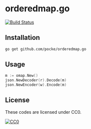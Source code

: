 orderedmap.go
===============

[![Build Status](https://travis-ci.org/pocke/orderedmap.go.svg)](https://travis-ci.org/pocke/orderedmap.go)

Installation
-----------

```sh
go get github.com/pocke/orderedmap.go
```

Usage
-------

```go
m := omap.New()
json.NewDecoder(r).Decode(m)
json.NewEncoder(w).Encode(m)
```

License
-------

These codes are licensed under CC0.

[![CC0](http://i.creativecommons.org/p/zero/1.0/88x31.png "CC0")](http://creativecommons.org/publicdomain/zero/1.0/deed.en)
